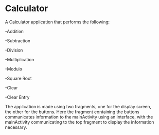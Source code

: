 # Calculator
A Calculator application that performs the following:

-Addition

-Subtraction

-Division

-Multiplication

-Modulo

-Square Root

-Clear

-Clear Entry

The application is made using two fragments, one for the display screen, the other for the buttons.
Here the fragment containing the buttons communicates information to the mainActivity using an interface,
with the mainActivity communicating to the top fragment to display the information necessary.
